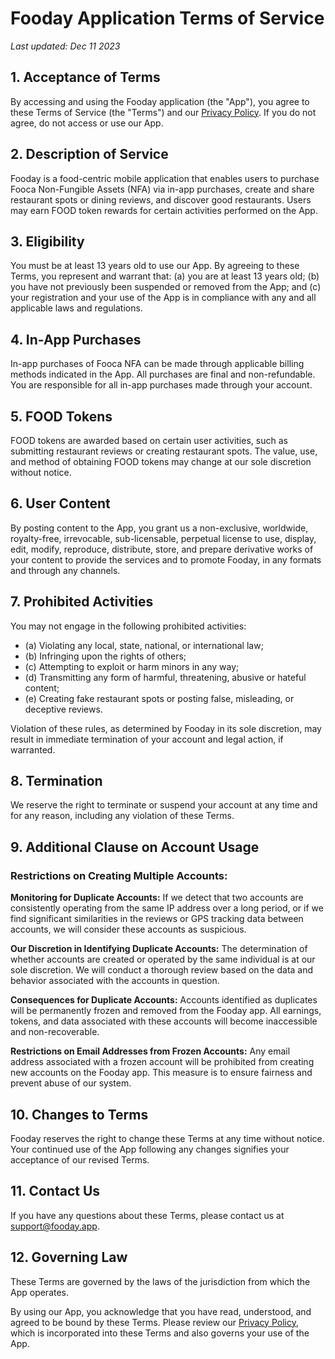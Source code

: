 # Fooday Application Terms of Service

_Last updated: Dec 11 2023_

## 1. Acceptance of Terms

By accessing and using the Fooday application (the "App"), you agree to these Terms of Service (the "Terms") and our [Privacy Policy](/privacy-policy). If you do not agree, do not access or use our App.

## 2. Description of Service

Fooday is a food-centric mobile application that enables users to purchase Fooca Non-Fungible Assets (NFA) via in-app purchases, create and share restaurant spots or dining reviews, and discover good restaurants. Users may earn FOOD token rewards for certain activities performed on the App.

## 3. Eligibility

You must be at least 13 years old to use our App. By agreeing to these Terms, you represent and warrant that: (a) you are at least 13 years old; (b) you have not previously been suspended or removed from the App; and (c) your registration and your use of the App is in compliance with any and all applicable laws and regulations.

## 4. In-App Purchases

In-app purchases of Fooca NFA can be made through applicable billing methods indicated in the App. All purchases are final and non-refundable. You are responsible for all in-app purchases made through your account.

## 5. FOOD Tokens

FOOD tokens are awarded based on certain user activities, such as submitting restaurant reviews or creating restaurant spots. The value, use, and method of obtaining FOOD tokens may change at our sole discretion without notice.

## 6. User Content

By posting content to the App, you grant us a non-exclusive, worldwide, royalty-free, irrevocable, sub-licensable, perpetual license to use, display, edit, modify, reproduce, distribute, store, and prepare derivative works of your content to provide the services and to promote Fooday, in any formats and through any channels.

## 7. Prohibited Activities

You may not engage in the following prohibited activities:

- (a) Violating any local, state, national, or international law;
- (b) Infringing upon the rights of others;
- (c) Attempting to exploit or harm minors in any way;
- (d) Transmitting any form of harmful, threatening, abusive or hateful content;
- (e) Creating fake restaurant spots or posting false, misleading, or deceptive reviews.

Violation of these rules, as determined by Fooday in its sole discretion, may result in immediate termination of your account and legal action, if warranted.

## 8. Termination

We reserve the right to terminate or suspend your account at any time and for any reason, including any violation of these Terms.

## 9. Additional Clause on Account Usage

### Restrictions on Creating Multiple Accounts:

**Monitoring for Duplicate Accounts:** If we detect that two accounts are consistently operating from the same IP address over a long period, or if we find significant similarities in the reviews or GPS tracking data between accounts, we will consider these accounts as suspicious.

**Our Discretion in Identifying Duplicate Accounts:** The determination of whether accounts are created or operated by the same individual is at our sole discretion. We will conduct a thorough review based on the data and behavior associated with the accounts in question.

**Consequences for Duplicate Accounts:** Accounts identified as duplicates will be permanently frozen and removed from the Fooday app. All earnings, tokens, and data associated with these accounts will become inaccessible and non-recoverable.

**Restrictions on Email Addresses from Frozen Accounts:** Any email address associated with a frozen account will be prohibited from creating new accounts on the Fooday app. This measure is to ensure fairness and prevent abuse of our system.

## 10. Changes to Terms

Fooday reserves the right to change these Terms at any time without notice. Your continued use of the App following any changes signifies your acceptance of our revised Terms.

## 11. Contact Us

If you have any questions about these Terms, please contact us at support@fooday.app.

## 12. Governing Law

These Terms are governed by the laws of the jurisdiction from which the App operates.

By using our App, you acknowledge that you have read, understood, and agreed to be bound by these Terms. Please review our [Privacy Policy](/privacy-policy), which is incorporated into these Terms and also governs your use of the App.
